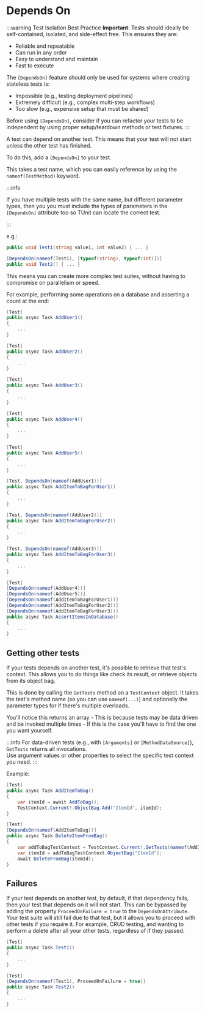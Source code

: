 # Depends On

:::warning Test Isolation Best Practice
**Important**: Tests should ideally be self-contained, isolated, and side-effect free. This ensures they are:
- Reliable and repeatable
- Can run in any order
- Easy to understand and maintain
- Fast to execute

The `[DependsOn]` feature should only be used for systems where creating stateless tests is:
- Impossible (e.g., testing deployment pipelines)
- Extremely difficult (e.g., complex multi-step workflows)
- Too slow (e.g., expensive setup that must be shared)

Before using `[DependsOn]`, consider if you can refactor your tests to be independent by using proper setup/teardown methods or test fixtures.
:::

A test can depend on another test. This means that your test will not start unless the other test has finished.

To do this, add a  `[DependsOn]` to your test.

This takes a test name, which you can easily reference by using the `nameof(TestMethod)` keyword.

:::info

If you have multiple tests with the same name, but different parameter types, then you you must include the types of parameters in the `[DependsOn]` attribute too so TUnit can locate the correct test.

:::

e.g.:
```csharp
public void Test1(string value1, int value2) { ... }

[DependsOn(nameof(Test1), [typeof(string), typeof(int)])]
public void Test2() { ... }
```

This means you can create more complex test suites, without having to compromise on parallelism or speed.

For example, performing some operations on a database and asserting a count at the end:

```csharp
[Test]
public async Task AddUser1() 
{
    ...
}

[Test]
public async Task AddUser2() 
{
    ...
}

[Test]
public async Task AddUser3() 
{
    ...
}

[Test]
public async Task AddUser4() 
{
    ...
}

[Test]
public async Task AddUser5() 
{
    ...
}

[Test, DependsOn(nameof(AddUser1))]
public async Task AddItemToBagForUser1() 
{
    ...
}

[Test, DependsOn(nameof(AddUser2))]
public async Task AddItemToBagForUser2() 
{
    ...
}

[Test, DependsOn(nameof(AddUser3))]
public async Task AddItemToBagForUser3() 
{
    ...
}

[Test]
[DependsOn(nameof(AddUser4))]
[DependsOn(nameof(AddUser5))]
[DependsOn(nameof(AddItemToBagForUser1))]
[DependsOn(nameof(AddItemToBagForUser2))]
[DependsOn(nameof(AddItemToBagForUser3))]
public async Task AssertItemsInDatabase() 
{
    ...
}
```

## Getting other tests
If your tests depends on another test, it's possible to retrieve that test's context. This allows you to do things like check its result, or retrieve objects from its object bag.

This is done by calling the `GetTests` method on a `TestContext` object. It takes the test's method name (so you can use `nameof(...)`) and optionally the parameter types for if there's multiple overloads.

You'll notice this returns an array - This is because tests may be data driven and be invoked multiple times - If this is the case you'll have to find the one you want yourself.

:::info
For data-driven tests (e.g., with `[Arguments]` or `[MethodDataSource]`), `GetTests` returns all invocations.  
Use argument values or other properties to select the specific test context you need.
:::

Example:

```csharp
[Test]
public async Task AddItemToBag() 
{
    var itemId = await AddToBag();
    TestContext.Current!.ObjectBag.Add("ItemId", itemId);
}

[Test]
[DependsOn(nameof(AddItemToBag))]
public async Task DeleteItemFromBag() 
{
    var addToBagTestContext = TestContext.Current!.GetTests(nameof(AddItemToBag)).First();
    var itemId = addToBagTestContext.ObjectBag["ItemId"];
    await DeleteFromBag(itemId);
}
```

## Failures

If your test depends on another test, by default, if that dependency fails, then your test that depends on it will not start. This can be bypassed by adding the property `ProceedOnFailure = true` to the `DependsOnAttribute`. Your test suite will still fail due to that test, but it allows you to proceed with other tests if you require it. For example, CRUD testing, and wanting to perform a delete after all your other tests, regardless of if they passed.

```csharp
[Test]
public async Task Test1() 
{
    ...
}

[Test]
[DependsOn(nameof(Test1), ProceedOnFailure = true)]
public async Task Test2() 
{
    ...
}
```
